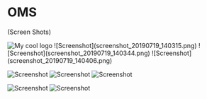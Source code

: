 # OMS

(Screen Shots)

<img src="../OMS SCreenshots/screenshot_20190719_140217.png" alt="My cool logo"/>
![Screenshot](screenshot_20190719_140315.png)
![Screenshot](screenshot_20190719_140344.png)
![Screenshot](screenshot_20190719_140406.png)

![Screenshot](screenshot_20190719_140428.png)
![Screenshot](screenshot_20190719_140530.png)
![Screenshot](screenshot_20190719_140601.png)

![Screenshot](screenshot_20190719_140617.png)
![Screenshot](screenshot_20190719_140639.png)
